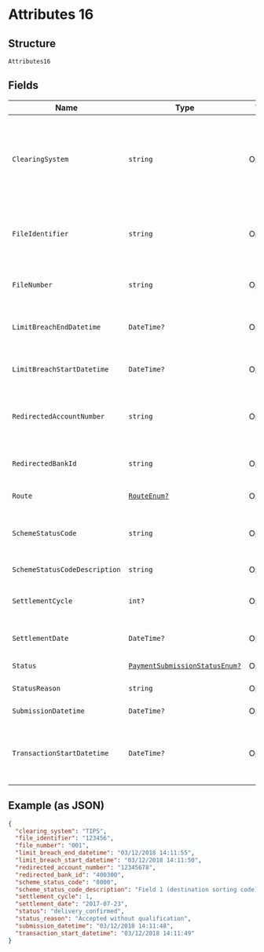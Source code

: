 
# Attributes 16

## Structure

`Attributes16`

## Fields

| Name | Type | Tags | Description |
|  --- | --- | --- | --- |
| `ClearingSystem` | `string` | Optional | Clearing infrastructure through which the payment instruction was processed<br>**Constraints**: *Pattern*: `^[0-9A-Za-z_]*$` |
| `FileIdentifier` | `string` | Optional | Identification code of the file sent to scheme.<br>**Constraints**: *Pattern*: `^[0-9a-zA-Z]+$` |
| `FileNumber` | `string` | Optional | Number of the file sent to scheme.<br>**Constraints**: *Pattern*: `^[0-9]+$` |
| `LimitBreachEndDatetime` | `DateTime?` | Optional | Time a payment was released from being held due to a limit breach |
| `LimitBreachStartDatetime` | `DateTime?` | Optional | Start time a payment was held due to a limit breach |
| `RedirectedAccountNumber` | `string` | Optional | Details of the account to which funds are redirected (if applicable) |
| `RedirectedBankId` | `string` | Optional | Details of the bank to which funds are redirected (if applicable) |
| `Route` | [`RouteEnum?`](../../doc/models/route-enum.md) | Optional | Route taken for an outbound payment |
| `SchemeStatusCode` | `string` | Optional | Scheme-specific status (if submission has been submitted to a scheme) |
| `SchemeStatusCodeDescription` | `string` | Optional | [Description](http://api-docs.form3.tech/api.html#enumerations-scheme-status-codes-for-bacs) of `scheme_status_code` |
| `SettlementCycle` | `int?` | Optional | Cycle in which the payment will be settled<br>**Constraints**: `>= 0` |
| `SettlementDate` | `DateTime?` | Optional | Date that the payment will be settled |
| `Status` | [`PaymentSubmissionStatusEnum?`](../../doc/models/payment-submission-status-enum.md) | Optional | [Status of the submission](https://api-docs.form3.tech/api.html#enumerations-payment-status-codes-submission-status) |
| `StatusReason` | `string` | Optional | Description of the submission status |
| `SubmissionDatetime` | `DateTime?` | Optional | Date of the submission |
| `TransactionStartDatetime` | `DateTime?` | Optional | Time the request was received by Form3. Used to compute the total transaction time of a payment. |

## Example (as JSON)

```json
{
  "clearing_system": "TIPS",
  "file_identifier": "123456",
  "file_number": "001",
  "limit_breach_end_datetime": "03/12/2018 14:11:55",
  "limit_breach_start_datetime": "03/12/2018 14:11:50",
  "redirected_account_number": "12345678",
  "redirected_bank_id": "400300",
  "scheme_status_code": "0000",
  "scheme_status_code_description": "Field 1 (destination sorting code) was invalid",
  "settlement_cycle": 1,
  "settlement_date": "2017-07-23",
  "status": "delivery_confirmed",
  "status_reason": "Accepted without qualification",
  "submission_datetime": "03/12/2018 14:11:48",
  "transaction_start_datetime": "03/12/2018 14:11:49"
}
```

